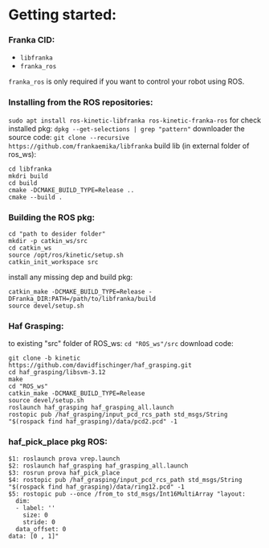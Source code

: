 # Getting started:

### Franka CID:
- `libfranka`
- `franka_ros`

`franka_ros` is only required if you want to control your robot using ROS.
 
### Installing from the ROS repositories:
`sudo apt install ros-kinetic-libfranka ros-kinetic-franka-ros`
for check installed pkg:
`dpkg --get-selections | grep "pattern"`
downloader the source code:
`git clone --recursive  https://github.com/frankaemika/libfranka`
build lib (in external folder of ros_ws):
```
cd libfranka
mkdri build
cd build
cmake -DCMAKE_BUILD_TYPE=Release ..
cmake --build .
```

### Building the ROS pkg:
```
cd "path to desider folder"
mkdir -p catkin_ws/src
cd catkin_ws
source /opt/ros/kinetic/setup.sh
catkin_init_workspace src
```
install any missing dep and build pkg:
```rosdep install --from-paths src --ignore-src --rosdistro kinetic -y --skip-keys libfranka
catkin_make -DCMAKE_BUILD_TYPE=Release -DFranka_DIR:PATH=/path/to/libfranka/build
source devel/setup.sh
```

### Haf Grasping:
to existing "src" folder of ROS_ws:
`cd "ROS_ws"/src`
download code:
```
git clone -b kinetic https://github.com/davidfischinger/haf_grasping.git
cd haf_grasping/libsvm-3.12
make
cd "ROS_ws"
catkin_make -DCMAKE_BUILD_TYPE=Release
source devel/setup.sh
roslaunch haf_grasping haf_grasping_all.launch
rostopic pub /haf_grasping/input_pcd_rcs_path std_msgs/String "$(rospack find haf_grasping)/data/pcd2.pcd" -1
```

### haf_pick_place pkg ROS:
```
$1: roslaunch prova vrep.launch
$2: roslaunch haf_grasping haf_grasping_all.launch 
$3: rosrun prova haf_pick_place 
$4: rostopic pub /haf_grasping/input_pcd_rcs_path std_msgs/String "$(rospack find haf_grasping)/data/ring12.pcd" -1
$5: rostopic pub --once /from_to std_msgs/Int16MultiArray "layout:
  dim:
  - label: ''
    size: 0
    stride: 0
  data_offset: 0
data: [0 , 1]"
```

